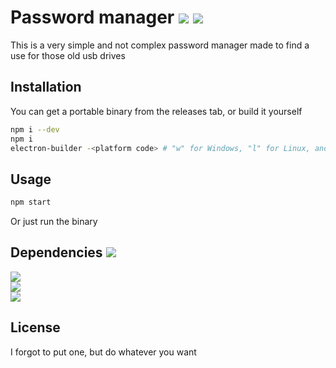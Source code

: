 # Password manager ![](https://img.shields.io/github/package-json/v/l1g4v/password_manager) ![](https://img.shields.io/npm/v/npm)

This is a very simple and not complex password manager made to find a use for those old usb drives

## Installation

You can get a portable binary from the releases tab, or build it yourself

```bash
npm i --dev
npm i
electron-builder -<platform code> # "w" for Windows, "l" for Linux, and "m" for macOS or all of 'em
```

## Usage
```bash
npm start
```
Or just run the binary

## Dependencies ![](https://img.shields.io/david/l1g4v/password_manager?label=%20)
![](https://img.shields.io/npm/v/electron?label=electron@dev)\
![](https://img.shields.io/npm/v/electron-builder?label=electron-builder@dev)\
![](https://img.shields.io/npm/v/otpauth?label=otpauth)

## License
I forgot to put one, but do whatever you want